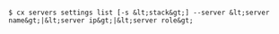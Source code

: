 <!-- layout:code post: servers_usage -->

```

$ cx servers settings list [-s &lt;stack&gt;] --server &lt;server name&gt;|&lt;server ip&gt;|&lt;server role&gt;

```
